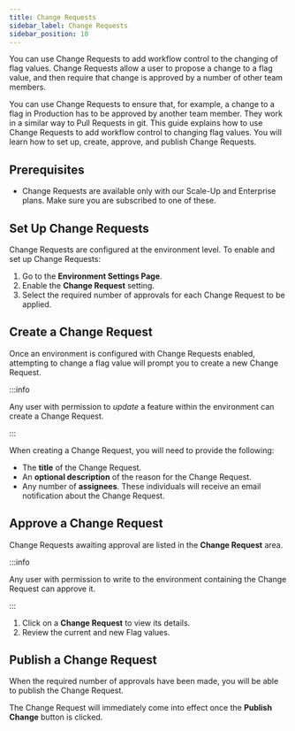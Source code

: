 ```yaml
---
title: Change Requests
sidebar_label: Change Requests
sidebar_position: 10
---
```


You can use Change Requests to add workflow control to the changing of flag values. Change Requests allow a user to propose a change to a flag value, and then require that change is approved by a number of other team members.

You can use Change Requests to ensure that, for example, a change to a flag in Production has to be approved by another team member. They work in a similar way to Pull Requests in git. This guide explains how to use Change Requests to add workflow control to changing flag values. You will learn how to set up, create, approve, and publish Change Requests. 

## Prerequisites

- Change Requests are available only with our Scale-Up and Enterprise plans. Make sure you are subscribed to one of these.

## Set Up Change Requests

Change Requests are configured at the environment level. To enable and set up Change Requests:

1.  Go to the **Environment Settings Page**.
2.  Enable the **Change Request** setting.
3.  Select the required number of approvals for each Change Request to be applied.

## Create a Change Request

Once an environment is configured with Change Requests enabled, attempting to change a flag value will prompt you to create a new Change Request.

:::info

Any user with permission to *update* a feature within the environment can create a Change Request.

:::

When creating a Change Request, you will need to provide the following:

* The **title** of the Change Request.
* An **optional description** of the reason for the Change Request.
* Any number of **assignees**. These individuals will receive an email notification about the Change Request.

## Approve a Change Request

Change Requests awaiting approval are listed in the **Change Request** area.

:::info

Any user with permission to write to the environment containing the Change Request can approve it.

:::

1.  Click on a **Change Request** to view its details.
2.  Review the current and new Flag values.

## Publish a Change Request

When the required number of approvals have been made, you will be able to publish the Change Request.

The Change Request will immediately come into effect once the **Publish Change** button is clicked.
